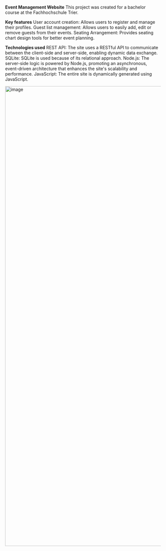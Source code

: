**Event Management Website**
This project was created for a bachelor course at the Fachhochschule Trier. 

**Key features**
User account creation: Allows users to register and manage their profiles.
Guest list management: Allows users to easily add, edit or remove guests from their events.
Seating Arrangement: Provides seating chart design tools for better event planning.

**Technologies used**
REST API: The site uses a RESTful API to communicate between the client-side and server-side, enabling dynamic data exchange.
SQLite: SQLite is used because of its relational approach.
Node.js: The server-side logic is powered by Node.js, promoting an asynchronous, event-driven architecture that enhances the site's scalability and performance.
JavaScript: The entire site is dynamically generated using JavaScript. 

<img width="1481" alt="image" src="https://github.com/Alizzie/Web-Entwicklung/assets/78260136/3e205101-c46e-48ca-8bbf-2703dcf407f5">
